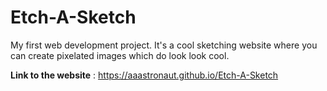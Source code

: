 # Etch-A-Sketch

<p>
My first web development project. 
It's a cool sketching website where you can create pixelated images which do look look cool.
</p>

<b>Link to the website</b> : <a>https://aaastronaut.github.io/Etch-A-Sketch  </a>
